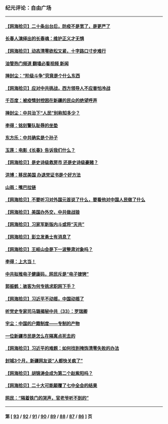 ### 纪元评论：自由广场
---
#### [【网海拾贝】二十条出台后，防疫不是宽了，是更严了](../../pages/nsc993/n13872948.md?11260330) 
#### [长春人演绎出的长春魂：维护正义才无惧](../../pages/nsc993/n13871764.md?11260330) 
#### [【网海拾贝】动态清零欲松又紧，十字路口寸步难行](../../pages/nsc993/n13872220.md?11260330) 
#### [油管热门频道 翻墙必看视频 新闻](ok?11260330)
#### [掸封尘：“阶级斗争”究竟是个什么东西](../../pages/nsc993/n13871387.md?11260330) 
#### [【网海拾贝】应对中共挑战，西方领导人不应害怕冷战](../../pages/nsc993/n13870990.md?11260330) 
#### [千百度：被疫情封控困在新疆的民众的绝望呼声](../../pages/nsc993/n13869856.md?11260330) 
#### [掸封尘：中共治下“人民”别称知多少？](../../pages/nsc993/n13870121.md?11260330) 
#### [李得：铭刻警队耻辱的坐垫](../../pages/nsc993/n13869930.md?11260330) 
#### [东方乐：中共确实是个孙子](../../pages/nsc993/n13869891.md?11260330) 
#### [玉莲：电影《长春》告诉我们什么？](../../pages/nsc993/n13869471.md?11260330) 
#### [【网海拾贝】是史诗级救房市 还是史诗级豪赌？](../../pages/nsc993/n13869495.md?11260330) 
#### [洪博：移民美国 办退党证书是个好方法](../../pages/nsc993/n13869000.md?11260330) 
#### [山雨：嘴巴拉链](../../pages/nsc993/n13869071.md?11260330) 
#### [【网海拾贝】不要听习对外国元首说了什么，要看他对中国人民做了什么](../../pages/nsc993/n13868955.md?11260330) 
#### [【网海拾贝】美国办外交，中共做战狼](../../pages/nsc993/n13868469.md?11260330) 
#### [【网海拾贝】习家军新版内斗或将“灭共”](../../pages/nsc993/n13867461.md?11260330) 
#### [【网海拾贝】彭立发勇士有消息了](../../pages/nsc993/n13866022.md?11260330) 
#### [【网海拾贝】王岐山会是下一波整肃对象吗？](../../pages/nsc993/n13865256.md?11260330) 
#### [李得：上大当！](../../pages/nsc993/n13865562.md?11260330) 
#### [中共拟推电子健康码，网民斥是“电子镣铐”](../../pages/nsc993/n13865108.md?11260330) 
#### [郭振鹤：骇客为何专挑求职网下手？](../../pages/nsc993/n13865133.md?11260330) 
#### [【网海拾贝】习近平不动摇，中国动摇了](../../pages/nsc993/n13864586.md?11260330) 
#### [听党史专家司马璐揭秘中共（33）：罗瑞卿](../../pages/nsc993/n13864609.md?11260330) 
#### [宇尘：中国的户籍制度——专制的产物](../../pages/nsc993/n13864401.md?11260330) 
#### [一位新疆市民是怎么在隔离点死去的](../../pages/nsc993/n13864146.md?11260330) 
#### [【网海拾贝】习近平的难题：如何找到掩饰清零失败的办法](../../pages/nsc993/n13863179.md?11260330) 
#### [封城3个月，新疆网友说“人都快关疯了”](../../pages/nsc993/n13863152.md?11260330) 
#### [【网海拾贝】胡锦涛会成为第二个赵紫阳吗？](../../pages/nsc993/n13861625.md?11260330) 
#### [【网海拾贝】二十大可能颠覆了七中全会的结果](../../pages/nsc993/n13861040.md?11260330) 
#### [网民：“隔着铁门的哭声，官老爷听不到的”](../../pages/nsc993/n13860900.md?11260330) 

---
#### 第 [ [93](./93.md?11260330) / [92](./92.md?11260330) / [91](./91.md?11260330) / [90](./90.md?11260330) / [89](./89.md?11260330) / [88](./88.md?11260330) / [87](./87.md?11260330) / [86](./86.md?11260330) ] 页
